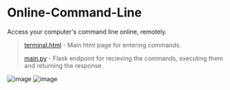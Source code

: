 # Online-Command-Line
Access your computer's command line online, remotely.

>[terminal.html](https://github.com/PiggyAwesome/Online-Command-Line/blob/main/terminal.html) - Main html page for entering commands.
>
>[main.py](https://github.com/PiggyAwesome/Online-Command-Line/blob/main/main.py) - Flask endpoint for recieving the commands, executing them and returning the response.


![image](https://i.imgur.com/9w9rNRU.png)
![image](https://user-images.githubusercontent.com/48888771/143485519-c9a0c6ec-9929-4678-8803-281f3dd46323.png)
